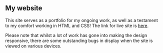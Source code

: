 ## My website

This site serves as a portfolio for my ongoing work, as well as a testament to my comfort working in HTML and CSS! The link for live site is [here](www.georgescott-info.com).

Please note that whilst a lot of work has gone into making the design responsive, there are some outstanding bugs in display when the site is viewed on various devices.
